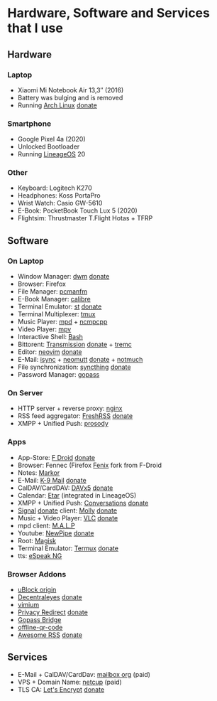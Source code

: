 # Hardware, Software and Services that I use

## Hardware

### Laptop

- Xiaomi Mi Notebook Air 13,3″ (2016)
- Battery was bulging and is removed
- Running [Arch Linux](https://archlinux.org/) [donate](https://archlinux.org/donate/)

### Smartphone

- Google Pixel 4a (2020)
- Unlocked Bootloader
- Running [LineageOS](https://lineageos.org/) 20

### Other

- Keyboard: Logitech K270
- Headphones: Koss PortaPro
- Wrist Watch: Casio GW-5610
- E-Book: PocketBook Touch Lux 5 (2020)
- Flightsim: Thrustmaster T.Flight Hotas + TFRP

## Software

### On Laptop

- Window Manager: [dwm](https://dwm.suckless.org/) [donate](https://suckless.org/donations/)
- Browser: Firefox
- File Manager: [pcmanfm](https://sourceforge.net/projects/pcmanfm/)
- E-Book Manager: [calibre](https://calibre-ebook.com/)
- Terminal Emulator: [st](https://st.suckless.org/) [donate](https://suckless.org/donations/)
- Terminal Multiplexer: [tmux](https://github.com/tmux/tmux)
- Music Player: [mpd](https://www.musicpd.org/) + [ncmpcpp](https://rybczak.net/ncmpcpp/)
- Video Player: [mpv](https://mpv.io/)
- Interactive Shell: [Bash](https://www.gnu.org/software/bash/)
- Bittorent: [Transmission](https://transmissionbt.com/) [donate](https://transmissionbt.com/donate) + [tremc](https://github.com/tremc/tremc)
- Editor: [neovim](https://neovim.io/) [donate](https://neovim.io/#sponsor)
- E-Mail: [isync](https://isync.sourceforge.io/) + [neomutt](https://neomutt.org/) [donate](https://neomutt.org/sponsor) + [notmuch](https://notmuchmail.org/)
- File synchronization: [syncthing](https://syncthing.net/) [donate](https://syncthing.net/donations/)
- Password Manager: [gopass](https://www.gopass.pw/)

### On Server

- HTTP server + reverse proxy: [nginx](https://nginx.org/)
- RSS feed aggregator: [FreshRSS](https://freshrss.org/) [donate](https://liberapay.com/FreshRSS)
- XMPP + Unified Push: [prosody](https://prosody.im/)

### Apps

- App-Store: [F Droid](https://f-droid.org/) [donate](https://f-droid.org/donate/)
- Browser: Fennec (Firefox [Fenix](https://github.com/mozilla-mobile/fenix) fork from F-Droid
- Notes: [Markor](https://gsantner.net/project/markor.html)
- E-Mail: [K-9 Mail](https://k9mail.app/) [donate](https://k9mail.app/contribute#donation)
- CalDAV/CardDAV: [DAVx5](https://www.davx5.com/) [donate](https://www.davx5.com/donate)
- Calendar: [Etar](https://github.com/Etar-Group/Etar-Calendar) (integrated in LineageOS)
- XMPP + Unified Push: [Conversations](https://conversations.im/) [donate](https://conversations.im/#donate)
- [Signal](https://signal.org/) [donate](https://signal.org/donate/) client: [Molly](https://molly.im/) [donate](https://molly.im/#projects)
- Music + Video Player: [VLC](https://www.videolan.org/vlc/download-android.html) [donate](https://www.videolan.org/contribute.html#money)
- mpd client: [M.A.L.P](https://gitlab.com/gateship-one/malp)
- Youtube: [NewPipe](https://newpipe.net/) [donate](https://newpipe.net/donate/)
- Root: [Magisk](https://github.com/topjohnwu/Magisk)
- Terminal Emulator: [Termux](https://termux.dev) [donate](https://termux.dev/en/donate)
- tts: [eSpeak NG](https://github.com/espeak-ng/espeak-ng)

### Browser Addons

- [uBlock origin](https://github.com/gorhill/uBlock)
- [Decentraleyes](https://decentraleyes.org/) [donate](https://decentraleyes.org/donate/)
- [vimium](https://github.com/philc/vimium)
- [Privacy Redirect](https://github.com/SimonBrazell/privacy-redirect) [donate](https://github.com/SimonBrazell/privacy-redirect#donate)
- [Gopass Bridge](https://github.com/gopasspw/gopassbridge)
- [offline-qr-code](https://github.com/rugk/offline-qr-code)
- [Awesome RSS](https://github.com/shgysk8zer0/awesome-rss) [donate](https://github.com/shgysk8zer0/awesome-rss#donate-via)

## Services

- E-Mail + CalDAV/CardDav: [mailbox org](https://mailbox.org) (paid)
- VPS + Domain Name: [netcup](https://www.netcup.de/) (paid)
- TLS CA: [Let's Encrypt](https://letsencrypt.org/) [donate](https://letsencrypt.org/donate/)

